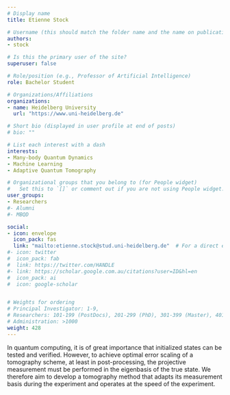 ```yaml
---
# Display name
title: Etienne Stock

# Username (this should match the folder name and the name on publications)
authors:
- stock

# Is this the primary user of the site?
superuser: false

# Role/position (e.g., Professor of Artificial Intelligence)
role: Bachelor Student

# Organizations/Affiliations
organizations:
- name: Heidelberg University
  url: "https://www.uni-heidelberg.de"

# Short bio (displayed in user profile at end of posts)
# bio: ""

# List each interest with a dash
interests:
- Many-body Quantum Dynamics
- Machine Learning
- Adaptive Quantum Tomography

# Organizational groups that you belong to (for People widget)
#   Set this to `[]` or comment out if you are not using People widget.
user_groups:
- Researchers
#- Alumni
#- MBQD

social:
- icon: envelope
  icon_pack: fas
  link: "mailto:etienne.stock@stud.uni-heidelberg.de"  # For a direct email link, use "mailto:test@example.org".
#- icon: twitter
#  icon_pack: fab
#  link: https://twitter.com/HANDLE
#- link: https://scholar.google.com.au/citations?user=ID&hl=en
#  icon_pack: ai
#  icon: google-scholar


# Weights for ordering
# Principal Investigator: 1-9,
# Researchers: 101-199 (PostDocs), 201-299 (PhD), 301-399 (Master), 401-499 (Bachelor)
# Administration: >1000
weight: 428
---
```

In quantum computing, it is of great importance that initialized states can be tested and verified. However, to achieve optimal error scaling of a tomography scheme, at least in post-processing, the projective measurement must be performed in the eigenbasis of the true state. We therefore aim to develop a tomography method that adapts its measurement basis during the experiment and operates at the speed of the experiment.
